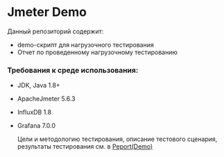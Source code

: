 # Jmeter Demo
Данный репозиторий содержит: 
- demo-скрипт для нагрузочного тестирования
- Отчет по проведенному нагрузочному тестированию






### Требования к среде использования:
- JDK, Java 1.8+
- ApacheJmeter 5.6.3
- InfluxDB 1.8
- Grafana 7.0.0

  Цели и методологию тестирования, описание тестового сценария, результаты тестирования см. в [Peport(Demo)](https://github.com/AliaksandrPatapenka/JmeterDemo/blob/main/Peport(Demo)%20.docx)
